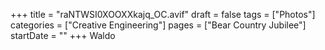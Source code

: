 +++
title = "raNTWSI0XOOXXkajq_OC.avif"
draft = false
tags = ["Photos"]
categories = ["Creative Engineering"]
pages = ["Bear Country Jubilee"]
startDate = ""
+++
Waldo
